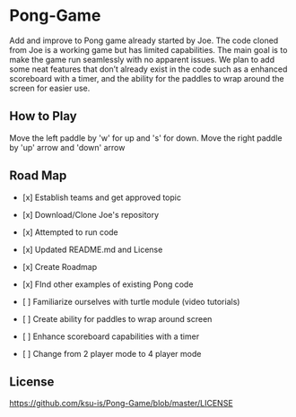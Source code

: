 # Pong-Game
Add and improve to Pong game already started by Joe. The code cloned from Joe is a working game but has limited capabilities.
The main goal is to make the game run seamlessly with no apparent issues.  We plan to add some neat features that don’t already exist in the code such as a enhanced scoreboard with a timer, and the ability for the paddles to wrap around the screen for easier use. 

## How to Play
Move the left paddle by 'w' for up and 's' for down. Move the right paddle by 'up' arrow and 'down' arrow
## Road Map
* <p>[x] Establish teams and get approved topic</p>
* <p>[x] Download/Clone Joe's repository</p> 
* <p>[x] Attempted to run code</p>
* <p>[x] Updated README.md and License</p>
* <p>[x] Create Roadmap</p>
* <p>[x] FInd other examples of existing Pong code</p>
* <p>[ ] Familiarize ourselves with turtle module (video tutorials)</p>
* <p>[ ] Create ability for paddles to wrap around screen</p>
* <p>[ ] Enhance scoreboard capabilities with a timer</p>
* <p>[ ] Change from 2 player mode to 4 player mode</p>

## License 
https://github.com/ksu-is/Pong-Game/blob/master/LICENSE

